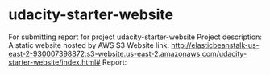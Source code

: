 # udacity-starter-website
For submitting report for project udacity-starter-website 
Project description: A static website hosted by AWS S3
Website link: http://elasticbeanstalk-us-east-2-930007398872.s3-website.us-east-2.amazonaws.com/udacity-starter-website/index.html#
Report:
